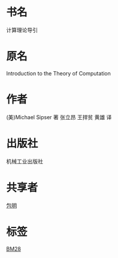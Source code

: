 # 书名 #
计算理论导引

# 原名 #
Introduction to the Theory of Computation

# 作者 #
(美)Michael Sipser 著
张立昂 王捍贫 黄雄 译

# 出版社 #
机械工业出版社

# 共享者 #
[包明](BM.md)

# 标签 #
[BM28](BM28.md)